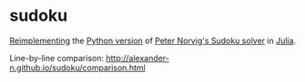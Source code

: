 sudoku
======
[Reimplementing](sudoku.jl) the [Python version](sudoku.py) of [Peter Norvig's Sudoku solver](http://norvig.com/sudoku.html) in [Julia](http://julialang.org/).

Line-by-line comparison: http://alexander-n.github.io/sudoku/comparison.html